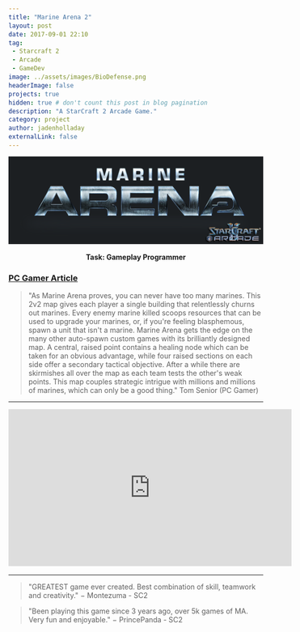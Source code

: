 ```yaml
---
title: "Marine Arena 2"
layout: post
date: 2017-09-01 22:10
tag:
 - Starcraft 2
 - Arcade
 - GameDev
image: ../assets/images/BioDefense.png
headerImage: false
projects: true
hidden: true # don't count this post in blog pagination
description: "A StarCraft 2 Arcade Game."
category: project
author: jadenholladay
externalLink: false
---
```


![Screenshot](../assets/images/MarineArena.png)
**<center>Task: Gameplay Programmer</center>**

### [PC Gamer Article](http://www.pcgamer.com/the-best-starcraft-ii-mods-available-now)
> "As Marine Arena proves, you can never have too many marines. This 2v2 map gives each player a single building that relentlessly churns out marines. Every enemy marine killed scoops resources that can be used to upgrade your marines, or, if you're feeling blasphemous, spawn a unit that isn't a marine. Marine Arena gets the edge on the many other auto-spawn custom games with its brilliantly designed map. A central, raised point contains a healing node which can be taken for an obvious advantage, while four raised sections on each side offer a secondary tactical objective. After a while there are skirmishes all over the map as each team tests the other's weak points. This map couples strategic intrigue with millions and millions of marines, which can only be a good thing."
> Tom Senior (PC Gamer)

---
<center><iframe width="560" height="310" src="https://www.youtube.com/embed/EXJ8mBLHNgI" frameborder="0" allowfullscreen></iframe></center>

---

> "GREATEST game ever created. Best combination of skill, teamwork and creativity."
> − Montezuma - SC2

> "Been playing this game since 3 years ago, over 5k games of MA. Very fun and enjoyable."
> − PrincePanda - SC2
